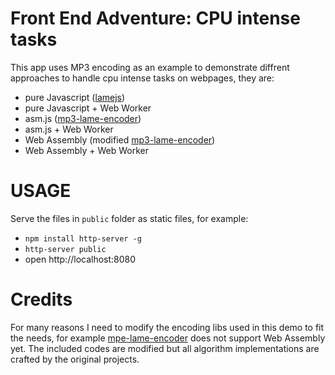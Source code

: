 Front End Adventure: CPU intense tasks
======================================

This app uses MP3 encoding as an example to demonstrate diffrent approaches to
handle cpu intense tasks on webpages, they are:

- pure Javascript ([lamejs](https://github.com/zhuker/lamejs))
- pure Javascript + Web Worker
- asm.js ([mp3-lame-encoder](https://github.com/higuma/mp3-lame-encoder-js))
- asm.js + Web Worker
- Web Assembly (modified [mp3-lame-encoder](https://github.com/higuma/mp3-lame-encoder-js))
- Web Assembly + Web Worker

USAGE
=====

Serve the files in `public` folder as static files, for example:

- `npm install http-server -g`
- `http-server public`
- open http://localhost:8080

Credits
=======

For many reasons I need to modify the encoding libs used in this demo to fit the
needs, for example [mpe-lame-encoder](https://github.com/higuma/mp3-lame-encoder-js) does not
support Web Assembly yet. The included codes are modified but all algorithm
implementations are crafted by the original projects.

